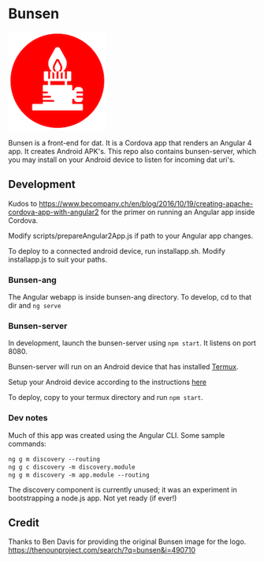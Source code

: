 # Bunsen

![bunsen logo](bunsen-logo.png)

Bunsen is a front-end for dat. It is a Cordova app that renders an Angular 4 app. It creates Android APK's.
This repo also contains bunsen-server, which you may install on your Android device to listen for incoming dat uri's.

## Development

Kudos to https://www.becompany.ch/en/blog/2016/10/19/creating-apache-cordova-app-with-angular2 for the primer on running an Angular app inside Cordova.

Modify scripts/prepareAngular2App.js if path to your Angular app changes.

To deploy to a connected android device, run installapp.sh.  Modify installapp.js to suit your paths.

### Bunsen-ang

The Angular webapp is inside bunsen-ang directory. To develop, cd to that dir and `ng serve`

### Bunsen-server

In development, launch the bunsen-server using `npm start`. It listens on port 8080.

Bunsen-server will run on an Android device that has installed [Termux](https://termux.com).

Setup your Android device according to the instructions [here](https://medium.freecodecamp.org/building-a-node-js-application-on-android-part-1-termux-vim-and-node-js-dfa90c28958f)

To deploy, copy to your termux directory and run `npm start`.

### Dev notes

Much of this app was created using the Angular CLI. Some sample commands:

````
ng g m discovery --routing
ng g c discovery -m discovery.module
ng g m discovery -m app.module --routing

````

The discovery component is currently unused; it was an experiment in bootstrapping a node.js app.
Not yet ready (if ever!)

## Credit
Thanks to Ben Davis for providing the original Bunsen image for the logo. https://thenounproject.com/search/?q=bunsen&i=490710

